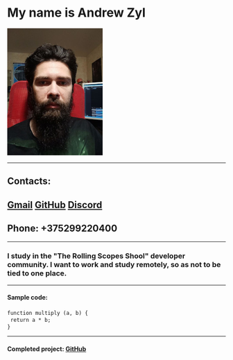 # My name is Andrew Zyl
![Photo](./photo/my_photo.jpg "my photo")

---
## Contacts:
## [Gmail](https://mailto:Psylocybe13@gmail.com) [GitHub](https://github.com/Andrew-Enot) [Discord](https://discord.com/users/Andrew-Zyl#1330)
## Phone: +375299220400
---
### I study in the **"The Rolling Scopes Shool"** developer community. I want to work and study remotely, so as not to be tied to one place.
---

#### Sample code:
```
function multiply (a, b) {
 return a * b;
}
```
---
#### Completed project: [GitHub](https://github.com/Andrew-Enot/rsschool-cv/blob/gh-pages/cv.md)
